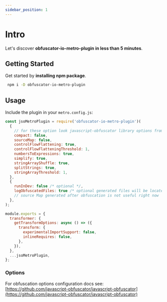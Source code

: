 ```yaml
---
sidebar_position: 1
---
```


# Intro

Let's discover **obfuscator-io-metro-plugin in less than 5 minutes**.

## Getting Started

Get started by **installing npm package**.

```bash
 npm i -D obfuscator-io-metro-plugin
```

## Usage

Include the plugin in your `metro.config.js`:

```js
const jsoMetroPlugin = require('obfuscator-io-metro-plugin')(
  {
    // for these option look javascript-obfuscator library options from  above url
    compact: false,
    sourceMap: false,
    controlFlowFlattening: true,
    controlFlowFlatteningThreshold: 1,
    numbersToExpressions: true,
    simplify: true,
    stringArrayShuffle: true,
    splitStrings: true,
    stringArrayThreshold: 1,
  },
  {
    runInDev: false /* optional */,
    logObfuscatedFiles: true /* optional generated files will be located at ./.jso */,
    // source Map generated after obfuscation is not useful right now
  },
);

module.exports = {
  transformer: {
    getTransformOptions: async () => ({
      transform: {
        experimentalImportSupport: false,
        inlineRequires: false,
      },
    }),
  },
  ...jsoMetroPlugin,
};
```

### Options

For obfuscation options configuration docs see: [https://github.com/javascript-obfuscator/javascript-obfuscator](https://github.com/javascript-obfuscator/javascript-obfuscator)
